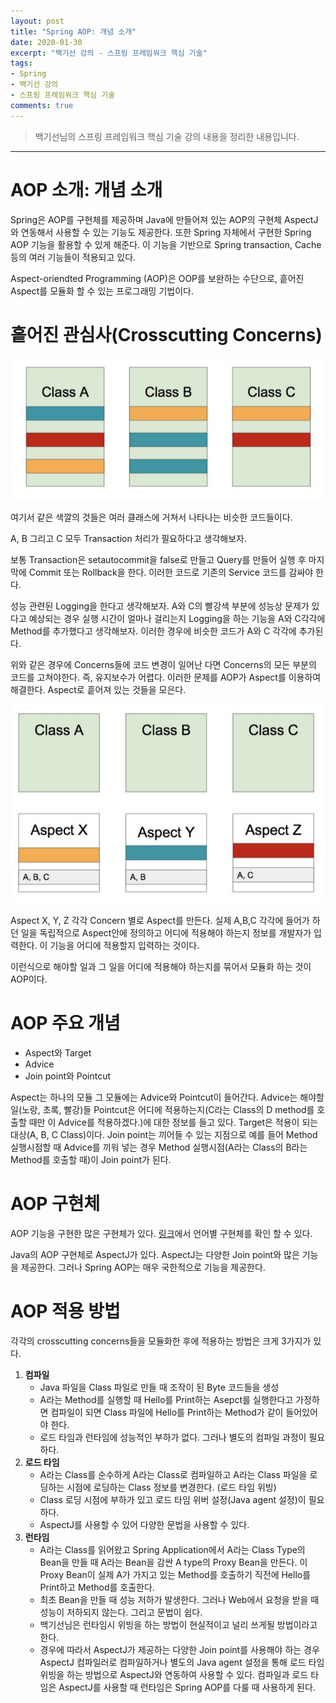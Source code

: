 ```yaml
---
layout: post 
title: "Spring AOP: 개념 소개"
date: 2020-01-30
excerpt: "백기선 강의 - 스프링 프레임워크 핵심 기술"
tags: 
- Spring
- 백기선 강의
- 스프링 프레임워크 핵심 기술
comments: true 
---
```


>백기선님의 스프링 프레임워크 핵심 기술 강의 내용을 정리한 내용입니다.
---

# AOP 소개: 개념 소개

Spring은 AOP를 구현체를 제공하며 Java에 만들어져 있는 AOP의 구현체 AspectJ와 연동해서 사용할 수 있는 기능도 제공한다. 또한 Spring 자체에서 구현한 Spring AOP 기능을 활용할 수 있게 해준다. 이 기능을 기반으로 Spring transaction, Cache 등의 여러 기능들이 적용되고 있다.



Aspect-oriendted Programming (AOP)은 OOP를 보완하는 수단으로, 흩어진 Aspect를 모듈화 할 수 있는 프로그래밍 기법이다.



# 흩어진 관심사(Crosscutting Concerns)

![crossingcutting concerns](../assets/img/2020-01-30-spring-AOP-concept/crosscutting-concerns.png)

여기서 같은 색깔의 것들은 여러 클래스에 거쳐서 나타나는 비슷한 코드들이다.

A, B 그리고 C 모두 Transaction 처리가 필요하다고 생각해보자.

보통 Transaction은 setautocommit을 false로 만들고 Query를 만들어 실행 후 마지막에 Commit 또는 Rollback을 한다. 이러한 코드로 기존의 Service 코드를 감싸야 한다.

성능 관련된 Logging을 한다고 생각해보자. A와 C의 빨강색 부분에 성능상 문제가 있다고 예상되는 경우 실행 시간이 얼마나 걸리는지 Logging을 하는 기능을 A와 C각각에 Method를 추가했다고 생각해보자. 이러한 경우에 비슷한 코드가 A와 C 각각에 추가된다.

위와 같은 경우에 Concerns들에 코드 변경이 일어난 다면 Concerns의 모든 부분의 코드를 고쳐야한다. 즉, 유지보수가 어렵다. 이러한 문제를 AOP가 Aspect를 이용하여 해결한다. Aspect로 흩어져 있는 것들을 모은다.

![aop](../assets/img/2020-01-30-spring-AOP-concept/aop.png)

Aspect X, Y, Z 각각 Concern 별로 Aspect를 만든다. 실제 A,B,C 각각에 들어가 하던 일을 독립적으로 Aspect안에 정의하고 어디에 적용해야 하는지 정보를 개발자가 입력한다. 이 기능을 어디에 적용할지 입력하는 것이다.

이런식으로 해야할 일과 그 일을 어디에 적용해야 하는지를 묶어서 모듈화 하는 것이 AOP이다.



# AOP 주요 개념

* Aspect와 Target
* Advice
* Join point와 Pointcut



Aspect는 하나의 모듈 그 모듈에는 Advice와 Pointcut이 들어간다. Advice는 해야할 일(노랑, 초록, 빨강)들 Pointcut은 어디에 적용하는지(C라는 Class의 D method를 호출할 때만 이 Advice를 적용하겠다.)에 대한 정보를 들고 있다. Target은 적용이 되는 대상(A, B, C Class)이다. Join point는 끼어들 수 있는 지점으로 예를 들어 Method 실행시점할 때 Advice를 끼워 넣는 경우 Method 실행시점(A라는 Class의 B라는 Method를 호출할 때)이 Join point가 된다.



# AOP 구현체

AOP 기능을 구현한 많은 구현체가 있다. [링크](https://www.google.com/url?q=https://en.wikipedia.org/wiki/Aspect-oriented_programming&ust=1580466120000000&usg=AFQjCNG7qcBR8ubKTl2lcglv2MBcJDcHYw&hl=ko)에서 언어별 구현체를 확인 할 수 있다.



Java의 AOP 구현체로 AspectJ가 있다. AspectJ는 다양한 Join point와 많은 기능을 제공한다. 그러나 Spring AOP는 매우 국한적으로 기능을 제공한다.



# AOP 적용 방법

각각의  crosscutting concerns들을 모듈화한 후에 적용하는 방법은 크게 3가지가 있다.

1. **컴파일**
   * Java 파일을 Class 파일로 만들 때 조작이 된 Byte 코드들을 생성
   * A라는 Method를 실행할 때 Hello를 Print하는 Asepct를 실행한다고 가정하면 컴파일이 되면 Class 파일에 Hello를 Print하는 Method가 같이 들어있어야 한다.
   * 로드 타임과 런타임에 성능적인 부하가 없다. 그러나 별도의 컴파일 과정이 필요하다.
2. **로드 타임**
   * A라는 Class를 순수하게 A라는 Class로 컴파일하고 A라는 Class 파일을 로딩하는 시점에 로딩하는 Class 정보를 변경한다. (로드 타임 위빙)
   * Class 로딩 시점에 부하가 있고 로드 타임 위버 설정(Java agent 설정)이 필요하다.
   * AspectJ를 사용할 수 있어 다양한 문법을 사용할 수 있다.
3. **런타임**
   * A라는 Class를 읽어왔고 Spring Application에서 A라는 Class Type의 Bean을 만들 때 A라는 Bean을 감싼 A type의 Proxy Bean을 만든다. 이 Proxy Bean이 실제 A가 가지고 있는 Method를 호출하기 직전에 Hello를 Print하고 Method를 호출한다.
   * 최초 Bean을 만들 때 성능 저하가 발생한다. 그러나 Web에서 요청을 받을 때 성능이 저하되지 않는다. 그리고 문법이 쉽다.
   * 백기선님은 런타임시 위빙을 하는 방법이 현실적이고 널리 쓰게될 방법이라고 한다.
   * 경우에 따라서 AspectJ가 제공하는 다양한 Join point를 사용해야 하는 경우 AspectJ 컴파일러로 컴파일하거나 별도의 Java agent 설정을 통해 로드 타임 위빙을 하는 방법으로 AspectJ와 연동하여 사용할 수 있다.
     컴파일과 로드 타임은 AspectJ를 사용할 때 런타임은 Spring AOP를 다룰 때 사용하게 된다.

